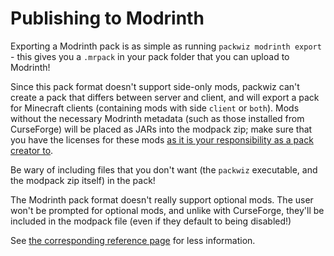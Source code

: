 # Publishing to Modrinth

Exporting a Modrinth pack is as simple as running `packwiz modrinth export` - this gives you a `.mrpack` in your pack folder that you can upload to Modrinth!

Since this pack format doesn't support side-only mods, packwiz can't create a pack that differs between server and client, and will export a pack for Minecraft clients (containing mods with side `client` or `both`). Mods without the necessary Modrinth metadata (such as those installed from CurseForge) will be placed as JARs into the modpack zip; make sure that you have the licenses for these mods [as it is your responsibility as a pack creator to](https://support.modrinth.com/en/articles/8797527-obtaining-modpack-permissions).

Be wary of including files that you don't want (the `packwiz` executable, and the modpack zip itself) in the pack!

The Modrinth pack format doesn't really support optional mods. The user won't be prompted for optional mods, and unlike with CurseForge, they'll be included in the modpack file (even if they default to being disabled!)

See [the corresponding reference page](../../reference/commands/packwiz/modrinth/export/index.md) for less information. <!-- TODO: add documentation to CLI itself!! -->